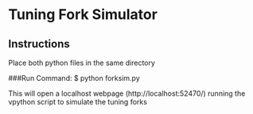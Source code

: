 # Tuning Fork Simulator

## Instructions
Place both python files in the same directory

###Run Command:
$ python forksim.py

This will open a localhost webpage (http://localhost:52470/) running the vpython script to simulate the tuning forks
